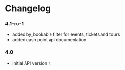 # Changelog

### 4.1-rc-1

- added by_bookable filter for events, tickets and tours
- added cash point api documentation

### 4.0

- initial API version 4